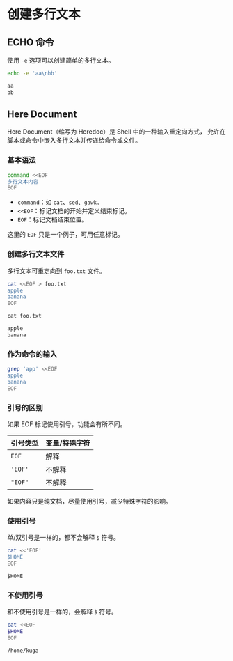 # 创建多行文本

## ECHO 命令

使用 `-e` 选项可以创建简单的多行文本。

```bash
echo -e 'aa\nbb'
```

```txt
aa
bb
```

## Here Document

Here Document（缩写为 Heredoc）是 Shell 中的一种输入重定向方式，
允许在脚本或命令中嵌入多行文本并传递给命令或文件。

### 基本语法

```bash
command <<EOF
多行文本内容
EOF
```

* `command`：如 `cat`、`sed`、`gawk`。
* `<<EOF`：标记文档的开始并定义结束标记。
* `EOF`：标记文档结束位置。

这里的 `EOF` 只是一个例子，可用任意标记。

### 创建多行文本文件

多行文本可重定向到 `foo.txt` 文件。

```bash
cat <<EOF > foo.txt
apple
banana
EOF
```

```txt
cat foo.txt
```

```txt
apple
banana
```

### 作为命令的输入

```bash
grep 'app' <<EOF
apple
banana
EOF
```

### 引号的区别

如果 EOF 标记使用引号，功能会有所不同。

| 引号类型 | 变量/特殊字符 |
| --- | --- |
| `EOF` | 解释 |
| `'EOF'` | 不解释 |
| `"EOF"` | 不解释 |

如果内容只是纯文档，尽量使用引号，减少特殊字符的影响。

### 使用引号

单/双引号是一样的，都不会解释 `$` 符号。

```bash
cat <<'EOF'
$HOME
EOF
```

```txt
$HOME
```

### 不使用引号

和不使用引号是一样的，会解释 `$` 符号。

```bash
cat <<EOF
$HOME
EOF
```

```txt
/home/kuga
```
